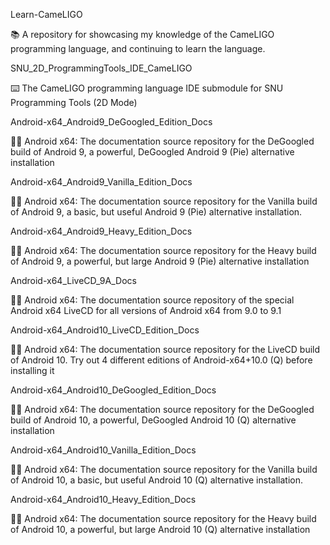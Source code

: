 
Learn-CameLIGO

📚️ A repository for showcasing my knowledge of the CameLIGO programming language, and continuing to learn the language. 

SNU_2D_ProgrammingTools_IDE_CameLIGO

⌨️ The CameLIGO programming language IDE submodule for SNU Programming Tools (2D Mode)

Android-x64_Android9_DeGoogled_Edition_Docs

🤖️📖️ Android x64: The documentation source repository for the DeGoogled build of Android 9, a powerful, DeGoogled Android 9 (Pie) alternative installation 

Android-x64_Android9_Vanilla_Edition_Docs

🤖️📖️ Android x64: The documentation source repository for the Vanilla build of Android 9, a basic, but useful Android 9 (Pie) alternative installation.

Android-x64_Android9_Heavy_Edition_Docs

🤖️📖️ Android x64: The documentation source repository for the Heavy build of Android 9, a powerful, but large Android 9 (Pie) alternative installation

Android-x64_LiveCD_9A_Docs

🤖️📖️ Android x64: The documentation source repository of the special Android x64 LiveCD for all versions of Android x64 from 9.0 to 9.1

Android-x64_Android10_LiveCD_Edition_Docs

🤖️📖️ Android x64: The documentation source repository for the LiveCD build of Android 10. Try out 4 different editions of Android-x64+10.0 (Q) before installing it 

Android-x64_Android10_DeGoogled_Edition_Docs

🤖️📖️ Android x64: The documentation source repository for the DeGoogled build of Android 10, a powerful, DeGoogled Android 10 (Q) alternative installation 

Android-x64_Android10_Vanilla_Edition_Docs

🤖️📖️ Android x64: The documentation source repository for the Vanilla build of Android 10, a basic, but useful Android 10 (Q) alternative installation.

Android-x64_Android10_Heavy_Edition_Docs

🤖️📖️ Android x64: The documentation source repository for the Heavy build of Android 10, a powerful, but large Android 10 (Q) alternative installation


